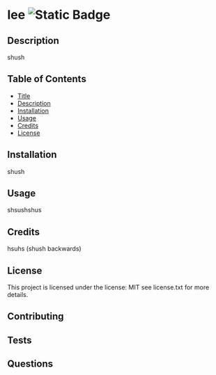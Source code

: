 
# lee ![Static Badge](https://img.shields.io/badge/MIT-License-red)

## Description
shush

## Table of Contents

- [Title](#title)
- [Description](#description)
- [Installation](#installation)
- [Usage](#usage)
- [Credits](#credits)
- [License](#license)

## Installation
shush

## Usage
shsushshus

## Credits
hsuhs (shush backwards)

## License
This project is licensed under the license: MIT see license.txt for more details.
## Contributing

## Tests

## Questions

